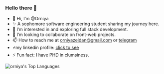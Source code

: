### Hello there 👋


- 👋 Hi, I’m @Orniya
- ✨ A sophomore software engineering student sharing my journey here.
- 👀 I’m interested in and exploring full stack development.
- 💞️ I’m looking to collaborate on front-web projects.
- 📫 How to reach me at orniyazeidan@gmail.com or [telegram](http://t.me/orniya_10)
- ⚡my linkedin profile: [click to see](https://www.linkedin.com/in/orniya-zeidan-234a54214/?lipi=urn%3Ali%3Apage%3Ad_flagship3_feed%3B8D1SYGCsS1StBb6%2BnCvdVw%3D%3D)
- ⚡ Fun fact: I have PHD in clumsiness.

![orniya's Top Languages](https://github-readme-stats.vercel.app/api/top-langs/?username=orniya&theme=tokyonight&show_icons=true&hide_border=false&layout=compact)
